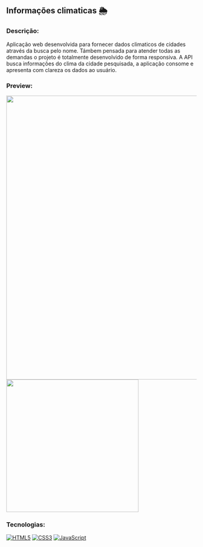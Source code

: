 ## Informações climaticas 🌦️

### Descrição:
Aplicação web desenvolvida para fornecer dados climaticos de cidades através da busca pelo nome.
Támbem pensada para atender todas as demandas o projeto é totalmente desenvolvido de forma responsiva.
A API busca informações do clima da cidade pesquisada, a aplicação consome e apresenta com clareza os dados ao usuário.

### Preview:
<div align="center" style="display: inline">
<img width="750px" src="https://github.com/user-attachments/assets/03682be0-dc41-48d2-9c1c-3120f68072ee"/>
<img height="350px" src="https://github.com/user-attachments/assets/4a14319d-6d74-4699-8bc1-9d8b884ee8d3"/>
</div>

### Tecnologias:
[![HTML5](https://img.shields.io/badge/HTML5-E34F26?style=for-the-badge&logo=html5&logoColor=white)]()
[![CSS3](	https://img.shields.io/badge/CSS3-1572B6?style=for-the-badge&logo=css3&logoColor=white)]()
[![JavaScript](https://img.shields.io/badge/JavaScript-F7DF1E?style=for-the-badge&logo=javascript&logoColor=black)]()
